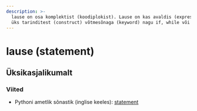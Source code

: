 ```yaml
---
description: >-
  lause on osa komplektist (koodiplokist). Lause on kas avaldis (expression) või
  üks tarinditest (construct) võtmesõnaga (keyword) nagu if, while või for.
---
```


# lause \(statement\)

## Üksikasjalikumalt

### Viited

* Pythoni ametlik sõnastik \(inglise keeles\): [statement](https://docs.python.org/3/glossary.html#term-statement)

